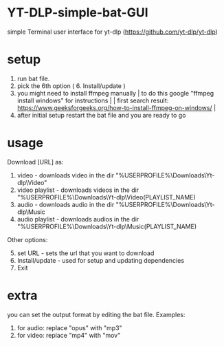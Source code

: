 # YT-DLP-simple-bat-GUI
 simple Terminal user interface for yt-dlp (https://github.com/yt-dlp/yt-dlp)
# setup 
 1. run bat file.
 2. pick the 6th option ( 6. Install/update )
 3. you might need to install ffmpeg manually 
   | to do this google "ffmpeg install windows" for instructions |
   | first search result: https://www.geeksforgeeks.org/how-to-install-ffmpeg-on-windows/ |
 4. after initial setup restart the bat file and you are ready to go

# usage
 Download [URL] as:
  1. video - downloads video in the dir "%USERPROFILE%\Downloads\Yt-dlp\Video"
  2. video playlist - downloads videos in the dir "%USERPROFILE%\Downloads\Yt-dlp\Video\(PLAYLIST_NAME)
  3. audio - downloads audio in the dir "%USERPROFILE%\Downloads\Yt-dlp\Music
  4. audio playlist - downloads audios in the dir "%USERPROFILE%\Downloads\Yt-dlp\Music\(PLAYLIST_NAME) 

 Other options:
 
  5. set URL - sets the url that you want to download
  6. Install/update - used for setup and updating dependencies
  7. Exit

# extra
 you can set the output format by editing the bat file.
 Examples:
 1. for audio: replace "opus"  with "mp3"
 2. for video: replace "mp4"  with "mov"
